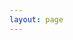 ```yaml
---
layout: page
---
```

<script setup>
import {
  VPTeamPage,
  VPTeamPageTitle,
  VPTeamMembers
} from 'vitepress/theme';

const members = [
  {
    avatar: 'https://www.github.com/tada5hi.png',
    name: 'Peter Placzek',
    links: [
      { icon: 'github', link: 'https://github.com/tada5hi' },
      { icon: 'twitter', link: 'https://twitter.com/tada5hi' },
      { icon: 'linkedin', link: 'https://www.linkedin.com/in/peter-placzek-047a74210/' },
    ]
  },
  {
    avatar: 'https://www.github.com/migraf.png',
    name: 'Michael Graf',
    links: [
      { icon: 'github', link: 'https://github.com/migraf' },
      { icon: 'linkedin', link: 'https://www.linkedin.com/in/michael-m-graf/' },
    ]
  },
  {
    avatar: 'https://www.github.com/SirHerr.png',
    name: 'Marius de Arruda Botelho Herr',
    links: [
      { icon: 'github', link: 'https://github.com/SirHerr' },
      { icon: 'linkedin', link: 'https://de.linkedin.com/in/marius-de-arruda-botelho-herr-60b89b18b' },
    ]
  }
]
</script>

<VPTeamPage>
  <VPTeamPageTitle>
    <template #title>
      Our Team
    </template>
  </VPTeamPageTitle>
  <VPTeamMembers
    :members="members"
  />
</VPTeamPage>
